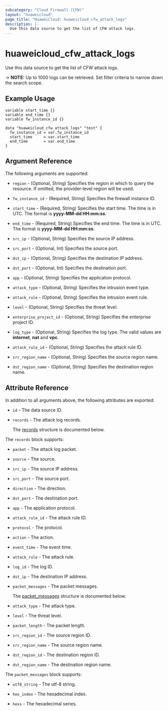 ```yaml
---
subcategory: "Cloud Firewall (CFW)"
layout: "huaweicloud"
page_title: "HuaweiCloud: huaweicloud_cfw_attack_logs"
description: |-
  Use this data source to get the list of CFW attack logs.
---
```


# huaweicloud_cfw_attack_logs

Use this data source to get the list of CFW attack logs.

-> **NOTE:** Up to 1000 logs can be retrieved. Set filter criteria to narrow down the search scope.

## Example Usage

```hcl
variable start_time {}
variable end_time {}
variable fw_instance_id {}

data "huaweicloud_cfw_attack_logs" "test" {
  fw_instance_id = var.fw_instance_id
  start_time     = var.start_time
  end_time       = var.end_time
}
```

## Argument Reference

The following arguments are supported:

* `region` - (Optional, String) Specifies the region in which to query the resource.
  If omitted, the provider-level region will be used.

* `fw_instance_id` - (Required, String) Specifies the firewall instance ID.

* `start_time` - (Required, String) Specifies the start time. The time is in UTC.
  The format is **yyyy-MM-dd HH:mm:ss**.

* `end_time` - (Required, String) Specifies the end time. The time is in UTC.
  The format is **yyyy-MM-dd HH:mm:ss**.

* `src_ip` - (Optional, String) Specifies the source IP address.

* `src_port` - (Optional, Int) Specifies the source port.

* `dst_ip` - (Optional, String) Specifies the destination IP address.

* `dst_port` - (Optional, Int) Specifies the destination port.

* `app` - (Optional, String) Specifies the application protocol.

* `attack_type` - (Optional, String) Specifies the intrusion event type.

* `attack_rule` - (Optional, String) Specifies the intrusion event rule.

* `level` - (Optional, String) Specifies the threat level.

* `enterprise_project_id` - (Optional, String) Specifies the enterprise project ID.

* `log_type` - (Optional, String) Specifies the log type.
  The valid values are **internet**, **nat** and **vpc**.

* `attack_rule_id` - (Optional, String) Specifies the attack rule ID.

* `src_region_name` - (Optional, String) Specifies the source region name.

* `dst_region_name` - (Optional, String) Specifies the destination region name.

## Attribute Reference

In addition to all arguments above, the following attributes are exported:

* `id` - The data source ID.

* `records` - The attack log records.

  The [records](#records_struct) structure is documented below.

<a name="records_struct"></a>
The `records` block supports:

* `packet` - The attack log packet.

* `source` - The source.

* `src_ip` - The source IP address.

* `src_port` - The source port.

* `direction` - The direction.

* `dst_port` - The destination port.

* `app` - The application protocol.

* `attack_rule_id` - The attack rule ID.

* `protocol` - The protocol.

* `action` - The action.

* `event_time` - The event time.

* `attack_rule` - The attack rule.

* `log_id` - The log ID.

* `dst_ip` - The destination IP address.

* `packet_messages` - The packet messages.

  The [packet_messages](#records_packet_messages_struct) structure is documented below.

* `attack_type` - The attack type.

* `level` - The threat level.

* `packet_length` - The packet length.

* `src_region_id` - The source region ID.

* `src_region_name` - The source region name.

* `dst_region_id` - The destination region ID.

* `dst_region_name` - The destination region name.

<a name="records_packet_messages_struct"></a>
The `packet_messages` block supports:

* `utf8_string` - The utf-8 string.

* `hex_index` - The hexadecimal index.

* `hexs` - The hexadecimal series.
